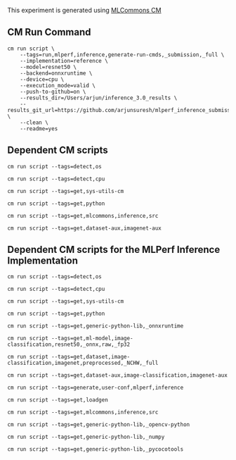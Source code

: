 This experiment is generated using [MLCommons CM](https://github.com/mlcommons/ck)
## CM Run Command
```
cm run script \
	--tags=run,mlperf,inference,generate-run-cmds,_submission,_full \
	--implementation=reference \
	--model=resnet50 \
	--backend=onnxruntime \
	--device=cpu \
	--execution_mode=valid \
	--push-to-github=on \
	--results_dir=/Users/arjun/inference_3.0_results \
	--results_git_url=https://github.com/arjunsuresh/mlperf_inference_submissions_v3.0 \
	--clean \
	--readme=yes
```
## Dependent CM scripts 

`cm run script --tags=detect,os`

`cm run script --tags=detect,cpu`

`cm run script --tags=get,sys-utils-cm`

`cm run script --tags=get,python`

`cm run script --tags=get,mlcommons,inference,src`

`cm run script --tags=get,dataset-aux,imagenet-aux`

## Dependent CM scripts for the MLPerf Inference Implementation

`cm run script --tags=detect,os`

`cm run script --tags=detect,cpu`

`cm run script --tags=get,sys-utils-cm`

`cm run script --tags=get,python`

`cm run script --tags=get,generic-python-lib,_onnxruntime`

`cm run script --tags=get,ml-model,image-classification,resnet50,_onnx,raw,_fp32`

`cm run script --tags=get,dataset,image-classification,imagenet,preprocessed,_NCHW,_full`

`cm run script --tags=get,dataset-aux,image-classification,imagenet-aux`

`cm run script --tags=generate,user-conf,mlperf,inference`

`cm run script --tags=get,loadgen`

`cm run script --tags=get,mlcommons,inference,src`

`cm run script --tags=get,generic-python-lib,_opencv-python`

`cm run script --tags=get,generic-python-lib,_numpy`

`cm run script --tags=get,generic-python-lib,_pycocotools`
